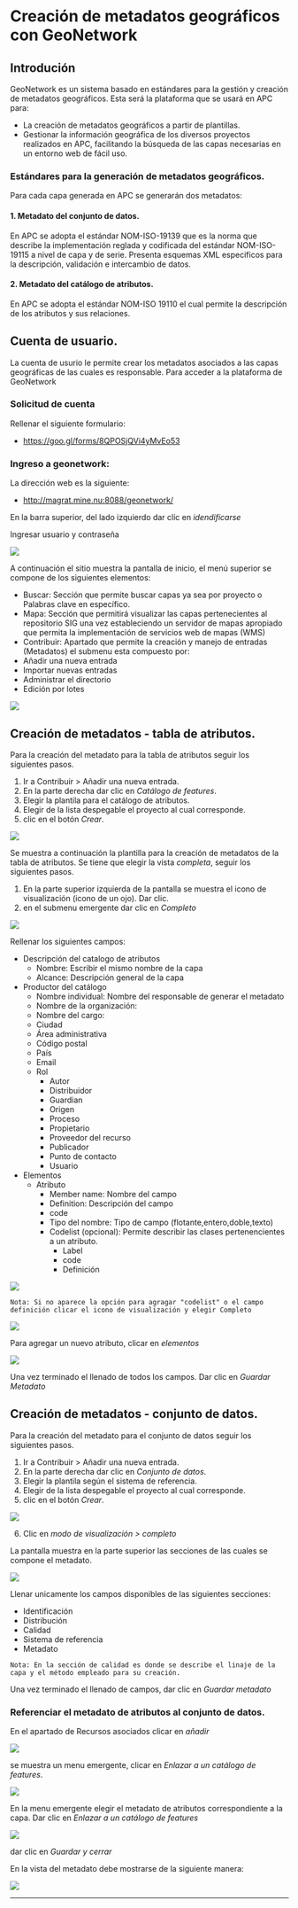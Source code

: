 # Creación de metadatos geográficos con GeoNetwork

## Introdución
GeoNetwork es un sistema basado en estándares para la gestión y creación de metadatos geográficos. Esta será la plataforma que se usará en APC para:

- La creación de metadatos geográficos a partir de plantillas.
- Gestionar la información geográfica de los diversos proyectos realizados en APC, facilitando la búsqueda de las capas necesarias en un entorno web de fácil uso.


### Estándares para la generación de metadatos geográficos.

Para cada capa generada en APC se generarán dos metadatos:

#### 1. Metadato del conjunto de datos.
En APC se adopta el estándar NOM-ISO-19139 que es la norma que describe la implementación reglada y codificada del estándar NOM-ISO-19115 a nivel de capa y de serie. Presenta esquemas XML especificos para la descripción, validación e intercambio de datos.

#### 2. Metadato del catálogo de atributos.
En APC se adopta el estándar NOM-ISO 19110 el cual permite la descripción de los atributos y sus relaciones.

## Cuenta de usuario.
La cuenta de usurio le permite crear los metadatos asociados a las capas geográficas
de las cuales es responsable.
Para acceder a la plataforma de GeoNetwork

### Solicitud de cuenta

Rellenar el siguiente formulario:
- https://goo.gl/forms/8QPOSjQVi4yMvEo53

### Ingreso a geonetwork:

La dirección web es la siguiente:
  - http://magrat.mine.nu:8088/geonetwork/

En la barra superior, del lado izquierdo dar clic en *idendificarse*

Ingresar usuario y contraseña

![](ingresar.PNG)

A continuación el sitio muestra la pantalla de inicio, el menú superior
se compone de los siguientes elementos:
 - Buscar: Sección que permite buscar capas ya sea por proyecto o Palabras
 clave en específico.
 - Mapa: Sección que permitirá visualizar las capas pertenecientes al
 repositorio SIG una vez estableciendo un servidor de mapas apropiado
 que permita la implementación de servicios web de mapas (WMS)
 - Contribuir: Apartado que permite la creación y manejo de entradas (Metadatos)
 el submenu esta compuesto por:
  - Añadir una nueva entrada
  - Importar nuevas entradas
  - Administrar el directorio
  - Edición por lotes

![](pantalla_inicio.PNG)

## Creación de metadatos - tabla de atributos.

Para la creación del metadato para la tabla de atributos seguir los siguientes
pasos.

1. Ir a Contribuir > Añadir una nueva entrada.
2. En la parte derecha dar clic en *Catálogo de features*.
3. Elegir la plantila para el catálogo de atributos.
4. Elegir de la lista despegable el proyecto al cual corresponde.
5. clic en el botón *Crear*.


![](crear_cat.PNG)

Se muestra a continuación la plantilla para la creación de metadatos de la tabla de atributos.
Se tiene que elegir la vista *completa*, seguir los siguientes pasos.
1. En la parte superior izquierda de la pantalla se muestra el icono de visualización (icono de un ojo). Dar clic.
2. en el submenu emergente dar clic en *Completo*

![](p_atributos01.png)

Rellenar los siguientes campos:
- Descripción del catalogo de atributos
  - Nombre: Escribir el mismo nombre de la capa
  - Alcance: Descripción general de la capa
- Productor del catálogo
  - Nombre individual: Nombre del responsable de generar el metadato
  - Nombre de la organización:
  - Nombre del cargo:
  - Ciudad
  - Área administrativa
  - Código postal
  - País
  - Email
  - Rol
    - Autor
    - Distribuidor
    - Guardian
    - Origen
    - Proceso
    - Propietario
    - Proveedor del recurso
    - Publicador
    - Punto de contacto
    - Usuario
- Elementos
  - Atributo
    - Member name: Nombre del campo
    - Definition: Descripción del campo
    - code
    - Tipo del nombre: Tipo de campo (flotante,entero,doble,texto)
    - Codelist (opcional): Permite describir las clases pertenencientes a un atributo.
      - Label
      - code
      - Definición

![](codelist.PNG)

  ```
  Nota: Si no aparece la opción para agragar "codelist" o el campo definición clicar el icono de visualización y elegir Completo
  ```

![](codelist01.PNG)

Para agregar un nuevo atributo, clicar en *elementos*

![](agr_atributo.png)

Una vez terminado el llenado de todos los campos. Dar clic en *Guardar Metadato*

## Creación de metadatos - conjunto de datos.

Para la creación del metadato para el conjunto de datos seguir los siguientes
pasos.

1. Ir a Contribuir > Añadir una nueva entrada.
2. En la parte derecha dar clic en *Conjunto de datos*.
3. Elegir la plantila según el sistema de referencia.
4. Elegir de la lista despegable el proyecto al cual corresponde.
5. clic en el botón *Crear*.


![](conjuntodatos.PNG)

6. Clic en *modo de visualización > completo*

La pantalla muestra en la parte superior las secciones de las cuales se compone el metadato.

![](completo_conjuntodatos.PNG)

Llenar unicamente los campos disponibles de las siguientes secciones:

- Identificación
- Distribución
- Calidad
- Sistema de referencia
- Metadato

```
Nota: En la sección de calidad es donde se describe el linaje de la capa y el método empleado para su creación.

```
Una vez terminado el llenado de campos, dar clic en *Guardar metadato*

### Referenciar el metadato de atributos al conjunto de datos.

En el apartado de Recursos asociados clicar en *añadir*

![](ad_matrib.PNG)

se muestra un menu emergente, clicar en  *Enlazar a un catálogo de features*.

![](ad_matrib_1.PNG)

En la menu emergente elegir el metadato de atributos correspondiente a la capa. Dar clic en *Enlazar a un catálogo de features*

![](ad_matrib_2.PNG)


dar clic en *Guardar y cerrar*

En la vista del metadato debe mostrarse de la siguiente manera:

![](ad_matrib_3.PNG)


---
